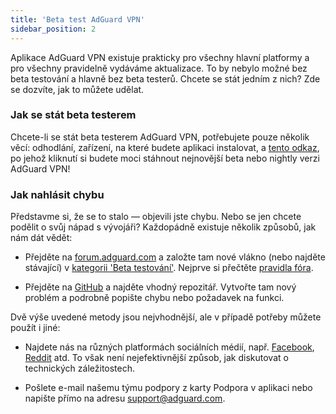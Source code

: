 ```yaml
---
title: 'Beta test AdGuard VPN'
sidebar_position: 2
---
```


Aplikace AdGuard VPN existuje prakticky pro všechny hlavní platformy a pro všechny pravidelně vydáváme aktualizace. To by nebylo možné bez beta testování a hlavně bez beta testerů. Chcete se stát jedním z nich? Zde se dozvíte, jak to můžete udělat.

### Jak se stát beta testerem

Chcete-li se stát beta testerem AdGuard VPN, potřebujete pouze několik věcí: odhodlání, zařízení, na které budete aplikaci instalovat, a [tento odkaz](https://adguard-vpn.com/en/beta.html), po jehož kliknutí si budete moci stáhnout nejnovější beta nebo nightly verzi AdGuard VPN!

### Jak nahlásit chybu

Představme si, že se to stalo — objevili jste chybu. Nebo se jen chcete podělit o svůj nápad s vývojáři? Každopádně existuje několik způsobů, jak nám dát vědět:

* Přejděte na [forum.adguard.com](https://forum.adguard.com) a založte tam nové vlákno (nebo najděte stávající) v [kategorii 'Beta testování'](https://forum.adguard.com/index.php?categories/48/). Nejprve si přečtěte [pravidla fóra](https://forum.adguard.com/index.php?threads/14859/).

* Přejděte na [GitHub](https://github.com/AdguardTeam/) a najděte vhodný repozitář. Vytvořte tam nový problém a podrobně popište chybu nebo požadavek na funkci.

Dvě výše uvedené metody jsou nejvhodnější, ale v případě potřeby můžete použít i jiné:

* Najdete nás na různých platformách sociálních médií, např. [Facebook](https://www.facebook.com/AdguardEn/), [Reddit](https://www.reddit.com/r/Adguard/) atd. To však není nejefektivnější způsob, jak diskutovat o technických záležitostech.

* Pošlete e-mail našemu týmu podpory z karty Podpora v aplikaci nebo napište přímo na adresu [support@adguard.com](mailto:support@adguard.com).
